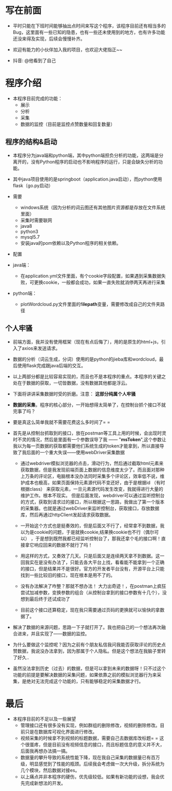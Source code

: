 # 写在前面

- 平时只能在下班时间能够抽出点时间来写这个程序，该程序目前还有相当多的Bug，这里面有一些已知的隐患，也有一些还未使用到的地方，也有许多功能还没来得及实现，后续会慢慢补齐。

- 欢迎有能力的小伙伴加入我的项目，也欢迎大佬指正~~
- 抖音: @他看到了自己


# 程序介绍

- 本程序目前完成的功能：
  - 展示
  - 分析
  - 采集
  - 数据的监控（目前是监控点赞数量和回复数量）



## 程序的结构&启动

- 本程序分为java端和python端，其中python端担负分析的功能，这两端是分离开的，没有Python程序的启动也不影响程序的运行，只是会缺失分析的功能。
- 其中java项目使用的是springboot（application.java启动），而python使用flask（go.py启动）

- 需要
  - windows系统（因为分析的词云图还有其他图片资源都是存放在文件系统里面）
  - 采集时需要联网
  - java8
  - python3
  - mysql5.7
  - 安装java的pom依赖以及Python程序的相关依赖。

- 配置

- java端：
  - 在application.yml文件里面，有个cookie字段配置，如果遇到采集数据失败，可更换cookie，一般都会成功，如果一直失败就消停两天再进行采集
- python端：
  - plotWordcloud.py文件里面的f**ilepath**变量，需要修改成自己的文件夹路径



## 个人牢骚

- 前端方面，我并没有使用框架（现在有点后悔了），用的是原生的html+js，引入了axios来发送请求。
- 数据的分析（词云生成，分词）使用的是python的jieba库和wordcloud，最后使用flask完成跟java后端的交互。
- 以上两部分都是比较容易实现的，而且也不是本程序的重点。本程序的关键之处在于数据的获取，一切皆数据，没有数据其他都是浮云。

- 下面将讲讲采集数据时受的折磨。注意： **这部分纯属个人牢骚**

- **数据的采集**，程序的核心部分，一开始想得太简单了，在控制台抓个接口不就完事了吗？

- 要是真这么简单我就不需要花费这么多时间了= =

- 首先是从控制台抓取到的接口，放在postman等工具上用的时候，会出现时灵时不灵的情况，然后是里面有一个参数误导了我 —— "**msToken**",这个参数让我以为每一页数据的获取都需要他们系统生成的token才能拿到，所以直接导致了我后面的一个重大失误——使用webDriver采集数据

  - 通过webdriver模拟浏览器的点击，滑动行为，然后通过截取html元素来获取数据，但是我发现前端页面上数据的信息维度太少了。而且面对那种上万条的评论区，电脑根本没办法同时采集多个评论区，效率低不说，维护成本也极高，如果页面保持元素源代码不变还好，由于是根据id （有时根据class） 来获取元素，一旦元素源代码发生改变，我就得进行大量的维护工作。根本不现实。 但是后面发现，webdriver可以通过监听控制台的方式，获取到请求过的接口，所以根据这一思路，我做出了第一个版本的采集器。也就是通过webDriver来监听控制台，获取接口，存放数据库，然后再通过httpClient发起请求获取数据。
  - 一开始这个方式也是挺奏效的，但是后面又不行了，经常拿不到数据，我以为是cookie的问题，于是就换cookie,结果换cookie也不行（偶尔可以） ，于是想到既然我都已经监听控制台了，那我还拿个毛的接口啊！直接拿它响应回来的数据不就行了吗！ 
  - 用这样的方式，又奏效了几天。只是后面又是连续两天拿不到数据。这一回我实在是没有办法了，只能去各大平台上找，看看能不能拿到一个正确的接口，但是结果并不是很好。官方的开发者平台没有，开源平台上只能找到一些比较旧的接口，现在根本是用不了的。
  - 没有办法解决了咋整？那就不想办法！ 大力出奇迹！，在postman上疯狂尝试加减参数，变换参数的组合（从控制台拿到的接口参数有十几个），没想到最后终于还试成功了

  - 目前这个接口还算稳定，现在我只需要通过页码的更换就可以愉快的拿数据了。

- 解决了数据的来源问题，思路一下子就打开了。我也把自己的一个想法再次融合进来，并且实现了——数据的监控。

- 为什么要做这个监控呢？因为之前有个朋友私信我问我能否获取评论的历史点赞数据，我说没办法拿到，因为那属于个人隐私。但是这个想法在我脑子里转了好久..

- 虽然没法拿到历史（过去）的数据，但是可以拿到未来的数据呀！只不过这个功能的前提是要解决数据的采集问题，如果依靠之前的模拟浏览器行为来采集，是绝对无法完成这个功能的，只有能够稳定的采集数据才行。





# 最后

- 本程序目前的不足以及一些展望
  - 管理接口还有很多没有实现，例如群组的删除修改，视频的删除修改。目前只是在数据库可视化界面进行修改。
  - 视频采集的时候拿不到视频的标题数据，需要自己去数据库改标题= = 这个很蛋疼，但是目前没有视频信息的接口，而且标题信息的意义并不大，后面我再想办法搞一搞。
  - 数据量的攀升导致的系统性能下降，现在我自己采集的数据量已有百万级，明显感觉到了性能的瓶颈。后续我会考虑做一次大升级，拆分系统为几个模块，然后数据对接es。
  - 以上痛点并非本程序的硬伤，优先级较低。如果有新功能的设想，我会优先完成新想法的开发。
